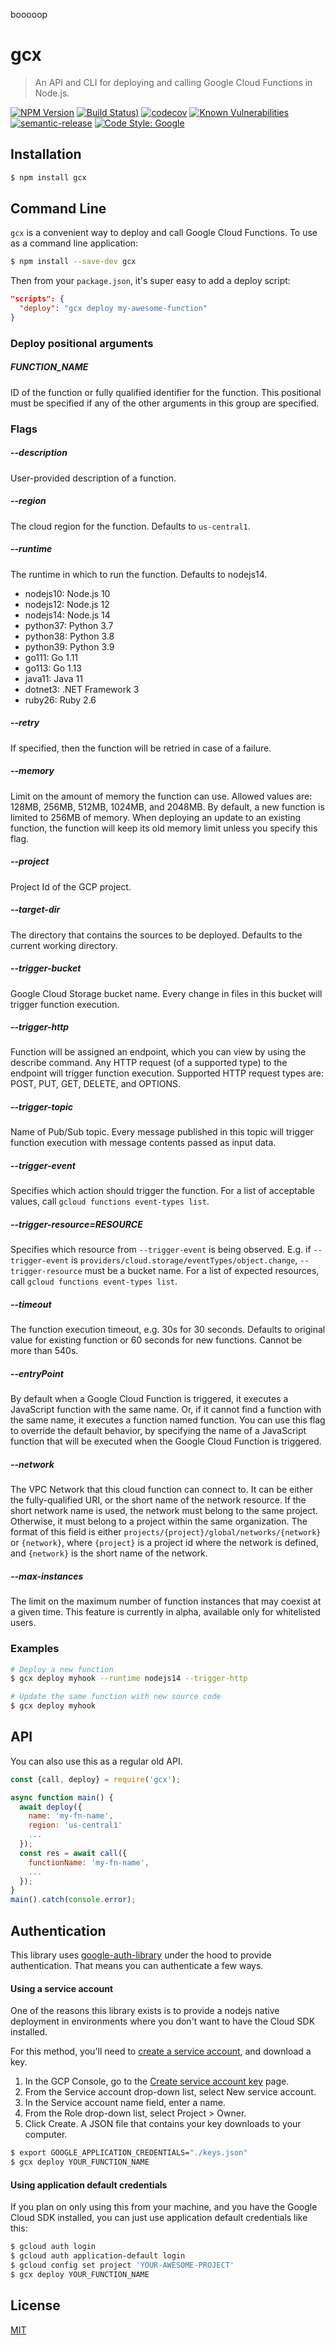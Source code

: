 booooop

# gcx
> An API and CLI for deploying and calling Google Cloud Functions in Node.js.

[![NPM Version](https://img.shields.io/npm/v/gcx.svg)](https://npmjs.org/package/gcx)
[![Build Status](https://github.com/JustinBeckwith/gcx/actions/workflows/ci.yaml/badge.svg?branch=main))](https://github.com/JustinBeckwith/gcx/actions)
[![codecov](https://codecov.io/gh/JustinBeckwith/gcx/branch/main/graph/badge.svg)](https://codecov.io/gh/JustinBeckwith/gcx)
[![Known Vulnerabilities](https://snyk.io/test/github/JustinBeckwith/gcx/badge.svg)](https://snyk.io/test/github/JustinBeckwith/gcx)
[![semantic-release](https://img.shields.io/badge/%20%20%F0%9F%93%A6%F0%9F%9A%80-semantic--release-e10079.svg)](https://github.com/semantic-release/semantic-release)
[![Code Style: Google](https://img.shields.io/badge/code%20style-google-blueviolet.svg)](https://github.com/google/gts)

## Installation
```sh
$ npm install gcx
```

## Command Line
`gcx` is a convenient way to deploy and call Google Cloud Functions.  To use as a command line application:

```sh
$ npm install --save-dev gcx
```

Then from your `package.json`, it's super easy to add a deploy script:

```json
"scripts": {
  "deploy": "gcx deploy my-awesome-function"
}
```

### Deploy positional arguments

##### FUNCTION_NAME
ID of the function or fully qualified identifier for the function. This positional must be specified if any of the other arguments in this group are specified.

### Flags

##### --description
User-provided description of a function.

##### --region
The cloud region for the function.  Defaults to `us-central1`.

##### --runtime
The runtime in which to run the function. Defaults to nodejs14.
- nodejs10: Node.js 10
- nodejs12: Node.js 12
- nodejs14: Node.js 14
- python37: Python 3.7
- python38: Python 3.8
- python39: Python 3.9
- go111: Go 1.11
- go113: Go 1.13
- java11: Java 11
- dotnet3: .NET Framework 3
- ruby26: Ruby 2.6

##### --retry
If specified, then the function will be retried in case of a failure.

##### --memory
Limit on the amount of memory the function can use.
Allowed values are: 128MB, 256MB, 512MB, 1024MB, and 2048MB. By
default, a new function is limited to 256MB of memory. When deploying
an update to an existing function, the function will keep its old
memory limit unless you specify this flag.

##### --project
Project Id of the GCP project.

##### --target-dir
The directory that contains the sources to be deployed.  Defaults to the
current working directory.

##### --trigger-bucket
Google Cloud Storage bucket name. Every change in files in this
bucket will trigger function execution.

##### --trigger-http
Function will be assigned an endpoint, which you can view by using
the describe command. Any HTTP request (of a supported type) to the
endpoint will trigger function execution. Supported HTTP request
types are: POST, PUT, GET, DELETE, and OPTIONS.

##### --trigger-topic
Name of Pub/Sub topic. Every message published in this topic will
trigger function execution with message contents passed as input
data.

##### --trigger-event
Specifies which action should trigger the function. For a list of
acceptable values, call `gcloud functions event-types list`.

##### --trigger-resource=RESOURCE
Specifies which resource from `--trigger-event` is being observed. E.g.
if `--trigger-event` is `providers/cloud.storage/eventTypes/object.change`,
`--trigger-resource` must be a bucket name. For a list of expected resources,
call `gcloud functions event-types list`.

##### --timeout
The function execution timeout, e.g. 30s for 30 seconds. Defaults to
original value for existing function or 60 seconds for new functions.
Cannot be more than 540s.

##### --entryPoint
By default when a Google Cloud Function is triggered, it executes a
JavaScript function with the same name. Or, if it cannot find a
function with the same name, it executes a function named function. You
can use this flag to override the default behavior, by specifying the
name of a JavaScript function that will be executed when the Google
Cloud Function is triggered.

##### --network
The VPC Network that this cloud function can connect to. It can be
either the fully-qualified URI, or the short name of the network
resource. If the short network name is used, the network must belong
to the same project. Otherwise, it must belong to a project within the
same organization. The format of this field is either
`projects/{project}/global/networks/{network}` or `{network}`, where
`{project}` is a project id where the network is defined, and
`{network}` is the short name of the network.

##### --max-instances
The limit on the maximum number of function instances that may coexist
at a given time. This feature is currently in alpha, available only
for whitelisted users.

### Examples

```sh
# Deploy a new function
$ gcx deploy myhook --runtime nodejs14 --trigger-http

# Update the same function with new source code
$ gcx deploy myhook
```

## API
You can also use this as a regular old API.

```js
const {call, deploy} = require('gcx');

async function main() {
  await deploy({
    name: 'my-fn-name',
    region: 'us-central1'
    ...
  });
  const res = await call({
    functionName: 'my-fn-name',
    ...
  });
}
main().catch(console.error);
```

## Authentication
This library uses [google-auth-library](https://www.npmjs.com/package/google-auth-library) under the hood to provide authentication.  That means you can authenticate a few ways.

#### Using a service account
One of the reasons this library exists is to provide a nodejs native deployment in environments where you don't want to have the Cloud SDK installed.

For this method, you'll need to [create a service account](https://cloud.google.com/docs/authentication/getting-started), and download a key.

1. In the GCP Console, go to the [Create service account key](https://console.cloud.google.com/apis/credentials/serviceaccountkey?_ga=2.44822625.-475179053.1491320180) page.
1. From the Service account drop-down list, select New service account.
1. In the Service account name field, enter a name.
1. From the Role drop-down list, select Project > Owner.
1. Click Create. A JSON file that contains your key downloads to your computer.

```sh
$ export GOOGLE_APPLICATION_CREDENTIALS="./keys.json"
$ gcx deploy YOUR_FUNCTION_NAME
```

#### Using application default credentials
If you plan on only using this from your machine, and you have the Google Cloud SDK installed, you can just use application default credentials like this:

```sh
$ gcloud auth login
$ gcloud auth application-default login
$ gcloud config set project 'YOUR-AWESOME-PROJECT'
$ gcx deploy YOUR_FUNCTION_NAME
```

## License
[MIT](LICENSE)
